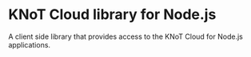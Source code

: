 # KNoT Cloud library for Node.js

A client side library that provides access to the KNoT Cloud for Node.js applications.
